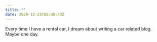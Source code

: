 ```yaml
---
title: ""
date: 2020-12-23T08:48:43Z
---
```


Every time I have a rental car, I dream about writing a car related blog. Maybe one day.